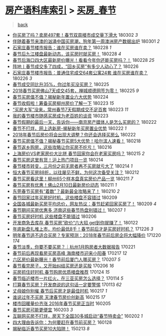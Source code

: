 [房产语料库索引](../../README.md)  > [买房_春节](买房_春节.md)
====
> [back](../README.md)

- [你买房了吗？卖房497套！春节双周楼市成交量下滑大](http://jkwz.applinzi.com/ittc/7075947951224783888.html#%E4%BD%A0%E4%B9%B0%E6%88%BF%E4%BA%86%E5%90%97%EF%BC%9F%E5%8D%96%E6%88%BF497%E5%A5%97%EF%BC%81%E6%98%A5%E8%8A%82%E5%8F%8C%E5%91%A8%E6%A5%BC%E5%B8%82%E6%88%90%E4%BA%A4%E9%87%8F%E4%B8%8B%E6%BB%91%E5%A4%A7) 180302 *3* 
- [伴随着春节来澳的汹涌中国买房潮，狗年第一周澳洲房产数据出炉](http://jkwz.applinzi.com/ittc/7075519762157536273.html#%E4%BC%B4%E9%9A%8F%E7%9D%80%E6%98%A5%E8%8A%82%E6%9D%A5%E6%BE%B3%E7%9A%84%E6%B1%B9%E6%B6%8C%E4%B8%AD%E5%9B%BD%E4%B9%B0%E6%88%BF%E6%BD%AE%EF%BC%8C%E7%8B%97%E5%B9%B4%E7%AC%AC%E4%B8%80%E5%91%A8%E6%BE%B3%E6%B4%B2%E6%88%BF%E4%BA%A7%E6%95%B0%E6%8D%AE%E5%87%BA%E7%82%89) 180301 *2* 
- [石家庄春节楼市报告：谁在买房谁在卖？](http://jkwz.applinzi.com/ittc/7075175558554321931.html#%E7%9F%B3%E5%AE%B6%E5%BA%84%E6%98%A5%E8%8A%82%E6%A5%BC%E5%B8%82%E6%8A%A5%E5%91%8A%EF%BC%9A%E8%B0%81%E5%9C%A8%E4%B9%B0%E6%88%BF%E8%B0%81%E5%9C%A8%E5%8D%96%EF%BC%9F) 180228 *1* 
- [春节后九江楼盘最新动态，该买房时就买房！](http://jkwz.applinzi.com/ittc/7075140338174133258.html#%E6%98%A5%E8%8A%82%E5%90%8E%E4%B9%9D%E6%B1%9F%E6%A5%BC%E7%9B%98%E6%9C%80%E6%96%B0%E5%8A%A8%E6%80%81%EF%BC%8C%E8%AF%A5%E4%B9%B0%E6%88%BF%E6%97%B6%E5%B0%B1%E4%B9%B0%E6%88%BF%EF%BC%81) 180228 *4* 
- [春节后海口四大区最新房价曝光！看看今年你还能买房吗？！](http://jkwz.applinzi.com/ittc/7075050102232450065.html#%E6%98%A5%E8%8A%82%E5%90%8E%E6%B5%B7%E5%8F%A3%E5%9B%9B%E5%A4%A7%E5%8C%BA%E6%9C%80%E6%96%B0%E6%88%BF%E4%BB%B7%E6%9B%9D%E5%85%89%EF%BC%81%E7%9C%8B%E7%9C%8B%E4%BB%8A%E5%B9%B4%E4%BD%A0%E8%BF%98%E8%83%BD%E4%B9%B0%E6%88%BF%E5%90%97%EF%BC%9F%EF%BC%81) 180228 *25* 
- [阵地丨春节成交多了四成，“回乡买房”有多少人动心了？](http://jkwz.applinzi.com/ittc/7074490717592617990.html#%E9%98%B5%E5%9C%B0%E4%B8%A8%E6%98%A5%E8%8A%82%E6%88%90%E4%BA%A4%E5%A4%9A%E4%BA%86%E5%9B%9B%E6%88%90%EF%BC%8C%E2%80%9C%E5%9B%9E%E4%B9%A1%E4%B9%B0%E6%88%BF%E2%80%9D%E6%9C%89%E5%A4%9A%E5%B0%91%E4%BA%BA%E5%8A%A8%E5%BF%83%E4%BA%86%EF%BC%9F) 180226  
- [石家庄春节楼市报告：普通住宅成交64套公寓24套 谁在买房谁在卖？](http://jkwz.applinzi.com/ittc/7074291150565671953.html#%E7%9F%B3%E5%AE%B6%E5%BA%84%E6%98%A5%E8%8A%82%E6%A5%BC%E5%B8%82%E6%8A%A5%E5%91%8A%EF%BC%9A%E6%99%AE%E9%80%9A%E4%BD%8F%E5%AE%85%E6%88%90%E4%BA%A464%E5%A5%97%E5%85%AC%E5%AF%9324%E5%A5%97+%E8%B0%81%E5%9C%A8%E4%B9%B0%E6%88%BF%E8%B0%81%E5%9C%A8%E5%8D%96%EF%BC%9F) 180226 *3* 
- [春节成交同比升35%，你过年买没买房？](http://jkwz.applinzi.com/ittc/7073328847703770129.html#%E6%98%A5%E8%8A%82%E6%88%90%E4%BA%A4%E5%90%8C%E6%AF%94%E5%8D%8735%25%EF%BC%8C%E4%BD%A0%E8%BF%87%E5%B9%B4%E4%B9%B0%E6%B2%A1%E4%B9%B0%E6%88%BF%EF%BC%9F) 180225  
- [2018春节买房佛山7天成交45套，禅城顺德网签为零！](http://jkwz.applinzi.com/ittc/7073943491417998346.html#2018%E6%98%A5%E8%8A%82%E4%B9%B0%E6%88%BF%E4%BD%9B%E5%B1%B17%E5%A4%A9%E6%88%90%E4%BA%A445%E5%A5%97%EF%BC%8C%E7%A6%85%E5%9F%8E%E9%A1%BA%E5%BE%B7%E7%BD%91%E7%AD%BE%E4%B8%BA%E9%9B%B6%EF%BC%81) 180225 *9* 
- [春节买房值不值？揭秘新年置业六大优势](http://jkwz.applinzi.com/ittc/7073609272250598417.html#%E6%98%A5%E8%8A%82%E4%B9%B0%E6%88%BF%E5%80%BC%E4%B8%8D%E5%80%BC%EF%BC%9F%E6%8F%AD%E7%A7%98%E6%96%B0%E5%B9%B4%E7%BD%AE%E4%B8%9A%E5%85%AD%E5%A4%A7%E4%BC%98%E5%8A%BF) 180224  
- [春节收假啦！筹备买房柳州房价了解一下](http://jkwz.applinzi.com/ittc/7073351293001532432.html#%E6%98%A5%E8%8A%82%E6%94%B6%E5%81%87%E5%95%A6%EF%BC%81%E7%AD%B9%E5%A4%87%E4%B9%B0%E6%88%BF%E6%9F%B3%E5%B7%9E%E6%88%BF%E4%BB%B7%E4%BA%86%E8%A7%A3%E4%B8%80%E4%B8%8B) 180223 *15* 
- [“买房大军”没来，常州春节7天假期成交不足百套](http://jkwz.applinzi.com/ittc/7073330268708799505.html#%E2%80%9C%E4%B9%B0%E6%88%BF%E5%A4%A7%E5%86%9B%E2%80%9D%E6%B2%A1%E6%9D%A5%EF%BC%8C%E5%B8%B8%E5%B7%9E%E6%98%A5%E8%8A%827%E5%A4%A9%E5%81%87%E6%9C%9F%E6%88%90%E4%BA%A4%E4%B8%8D%E8%B6%B3%E7%99%BE%E5%A5%97) 180223 *11* 
- [我的春节楼市随感买房成为老百姓的谈资](http://jkwz.applinzi.com/ittc/7073259014018565127.html#%E6%88%91%E7%9A%84%E6%98%A5%E8%8A%82%E6%A5%BC%E5%B8%82%E9%9A%8F%E6%84%9F%E4%B9%B0%E6%88%BF%E6%88%90%E4%B8%BA%E8%80%81%E7%99%BE%E5%A7%93%E7%9A%84%E8%B0%88%E8%B5%84) 180223  
- [春节假期的最后一天，告诉你——南京房产媒体人是怎么买房的？](http://jkwz.applinzi.com/ittc/7072958790888850442.html#%E6%98%A5%E8%8A%82%E5%81%87%E6%9C%9F%E7%9A%84%E6%9C%80%E5%90%8E%E4%B8%80%E5%A4%A9%EF%BC%8C%E5%91%8A%E8%AF%89%E4%BD%A0%E2%80%94%E2%80%94%E5%8D%97%E4%BA%AC%E6%88%BF%E4%BA%A7%E5%AA%92%E4%BD%93%E4%BA%BA%E6%98%AF%E6%80%8E%E4%B9%88%E4%B9%B0%E6%88%BF%E7%9A%84%EF%BC%9F) 180222  
- [春节不打烊，网上选新房-揭秘新年买房置业优势](http://jkwz.applinzi.com/ittc/7072902749153133579.html#%E6%98%A5%E8%8A%82%E4%B8%8D%E6%89%93%E7%83%8A%EF%BC%8C%E7%BD%91%E4%B8%8A%E9%80%89%E6%96%B0%E6%88%BF-%E6%8F%AD%E7%A7%98%E6%96%B0%E5%B9%B4%E4%B9%B0%E6%88%BF%E7%BD%AE%E4%B8%9A%E4%BC%98%E5%8A%BF) 180222 *1* 
- [2018年春节后房价将会出现大调整？你还会选择买房么](http://jkwz.applinzi.com/ittc/7072844162577990663.html#2018%E5%B9%B4%E6%98%A5%E8%8A%82%E5%90%8E%E6%88%BF%E4%BB%B7%E5%B0%86%E4%BC%9A%E5%87%BA%E7%8E%B0%E5%A4%A7%E8%B0%83%E6%95%B4%EF%BC%9F%E4%BD%A0%E8%BF%98%E4%BC%9A%E9%80%89%E6%8B%A9%E4%B9%B0%E6%88%BF%E4%B9%88) 180222  
- [春节买房值不值？揭秘春节买房5大优势！哈尔滨人速看！](http://jkwz.applinzi.com/ittc/7071328420984521739.html#%E6%98%A5%E8%8A%82%E4%B9%B0%E6%88%BF%E5%80%BC%E4%B8%8D%E5%80%BC%EF%BC%9F%E6%8F%AD%E7%A7%98%E6%98%A5%E8%8A%82%E4%B9%B0%E6%88%BF5%E5%A4%A7%E4%BC%98%E5%8A%BF%EF%BC%81%E5%93%88%E5%B0%94%E6%BB%A8%E4%BA%BA%E9%80%9F%E7%9C%8B%EF%BC%81) 180218  
- [春节返乡购房，这些攻略让你买房不吃亏！](http://jkwz.applinzi.com/ittc/7070658161235461130.html#%E6%98%A5%E8%8A%82%E8%BF%94%E4%B9%A1%E8%B4%AD%E6%88%BF%EF%BC%8C%E8%BF%99%E4%BA%9B%E6%94%BB%E7%95%A5%E8%AE%A9%E4%BD%A0%E4%B9%B0%E6%88%BF%E4%B8%8D%E5%90%83%E4%BA%8F%EF%BC%81) 180216  
- [上海房价VS老家房价大比拼 春节回家你会在老家买房吗？](http://jkwz.applinzi.com/ittc/7070322028496552967.html#%E4%B8%8A%E6%B5%B7%E6%88%BF%E4%BB%B7VS%E8%80%81%E5%AE%B6%E6%88%BF%E4%BB%B7%E5%A4%A7%E6%AF%94%E6%8B%BC+%E6%98%A5%E8%8A%82%E5%9B%9E%E5%AE%B6%E4%BD%A0%E4%BC%9A%E5%9C%A8%E8%80%81%E5%AE%B6%E4%B9%B0%E6%88%BF%E5%90%97%EF%BC%9F) 180215 *2* 
- [春节买房这里有货！沪上热门项目一览](http://jkwz.applinzi.com/ittc/7069859576487085063.html#%E6%98%A5%E8%8A%82%E4%B9%B0%E6%88%BF%E8%BF%99%E9%87%8C%E6%9C%89%E8%B4%A7%EF%BC%81%E6%B2%AA%E4%B8%8A%E7%83%AD%E9%97%A8%E9%A1%B9%E7%9B%AE%E4%B8%80%E8%A7%88) 180214  
- [春节楼市转变，三月份之前无房者再不买房就亏大了](http://jkwz.applinzi.com/ittc/7069857732935287824.html#%E6%98%A5%E8%8A%82%E6%A5%BC%E5%B8%82%E8%BD%AC%E5%8F%98%EF%BC%8C%E4%B8%89%E6%9C%88%E4%BB%BD%E4%B9%8B%E5%89%8D%E6%97%A0%E6%88%BF%E8%80%85%E5%86%8D%E4%B8%8D%E4%B9%B0%E6%88%BF%E5%B0%B1%E4%BA%8F%E5%A4%A7%E4%BA%86) 180214 *1* 
- [恒大春节买房88折，​以往屡见不鲜，为何这次备受关注？](http://jkwz.applinzi.com/ittc/7069227576801625098.html#%E6%81%92%E5%A4%A7%E6%98%A5%E8%8A%82%E4%B9%B0%E6%88%BF88%E6%8A%98%EF%BC%8C%E2%80%8B%E4%BB%A5%E5%BE%80%E5%B1%A1%E8%A7%81%E4%B8%8D%E9%B2%9C%EF%BC%8C%E4%B8%BA%E4%BD%95%E8%BF%99%E6%AC%A1%E5%A4%87%E5%8F%97%E5%85%B3%E6%B3%A8%EF%BC%9F) 180212  
- [春节买房看这里！柳州65个样本盘真实房价产品一览](http://jkwz.applinzi.com/ittc/7068885291626923025.html#%E6%98%A5%E8%8A%82%E4%B9%B0%E6%88%BF%E7%9C%8B%E8%BF%99%E9%87%8C%EF%BC%81%E6%9F%B3%E5%B7%9E65%E4%B8%AA%E6%A0%B7%E6%9C%AC%E7%9B%98%E7%9C%9F%E5%AE%9E%E6%88%BF%E4%BB%B7%E4%BA%A7%E5%93%81%E4%B8%80%E8%A7%88) 180211 *7* 
- [春节买房有优惠！佛山2月10日最新房价动态](http://jkwz.applinzi.com/ittc/7068734700682478609.html#%E6%98%A5%E8%8A%82%E4%B9%B0%E6%88%BF%E6%9C%89%E4%BC%98%E6%83%A0%EF%BC%81%E4%BD%9B%E5%B1%B12%E6%9C%8810%E6%97%A5%E6%9C%80%E6%96%B0%E6%88%BF%E4%BB%B7%E5%8A%A8%E6%80%81) 180211 *1* 
- [东莞春节买房有“着数”？最新最全攻略来了！](http://jkwz.applinzi.com/ittc/7068498485647508496.html#%E4%B8%9C%E8%8E%9E%E6%98%A5%E8%8A%82%E4%B9%B0%E6%88%BF%E6%9C%89%E2%80%9C%E7%9D%80%E6%95%B0%E2%80%9D%EF%BC%9F%E6%9C%80%E6%96%B0%E6%9C%80%E5%85%A8%E6%94%BB%E7%95%A5%E6%9D%A5%E4%BA%86%EF%BC%81) 180210 *2* 
- [春节回家过年买房好时机，这些楼盘不容错过](http://jkwz.applinzi.com/ittc/7068128197307008007.html#%E6%98%A5%E8%8A%82%E5%9B%9E%E5%AE%B6%E8%BF%87%E5%B9%B4%E4%B9%B0%E6%88%BF%E5%A5%BD%E6%97%B6%E6%9C%BA%EF%BC%8C%E8%BF%99%E4%BA%9B%E6%A5%BC%E7%9B%98%E4%B8%8D%E5%AE%B9%E9%94%99%E8%BF%87) 180209  
- [全国各城最新买房平均总价，网友热议：春节赶紧回家买房了！](http://jkwz.applinzi.com/ittc/7067989798239601671.html#%E5%85%A8%E5%9B%BD%E5%90%84%E5%9F%8E%E6%9C%80%E6%96%B0%E4%B9%B0%E6%88%BF%E5%B9%B3%E5%9D%87%E6%80%BB%E4%BB%B7%EF%BC%8C%E7%BD%91%E5%8F%8B%E7%83%AD%E8%AE%AE%EF%BC%9A%E6%98%A5%E8%8A%82%E8%B5%B6%E7%B4%A7%E5%9B%9E%E5%AE%B6%E4%B9%B0%E6%88%BF%E4%BA%86%EF%BC%81) 180209 *4* 
- [春节期间买房优惠多 济南这些春节热盘别错过！](http://jkwz.applinzi.com/ittc/7067309045189182470.html#%E6%98%A5%E8%8A%82%E6%9C%9F%E9%97%B4%E4%B9%B0%E6%88%BF%E4%BC%98%E6%83%A0%E5%A4%9A+%E6%B5%8E%E5%8D%97%E8%BF%99%E4%BA%9B%E6%98%A5%E8%8A%82%E7%83%AD%E7%9B%98%E5%88%AB%E9%94%99%E8%BF%87%EF%BC%81) 180207 *1* 
- [春节买房好时机 这些楼盘不能错过](http://jkwz.applinzi.com/ittc/7066974184855307280.html#%E6%98%A5%E8%8A%82%E4%B9%B0%E6%88%BF%E5%A5%BD%E6%97%B6%E6%9C%BA+%E8%BF%99%E4%BA%9B%E6%A5%BC%E7%9B%98%E4%B8%8D%E8%83%BD%E9%94%99%E8%BF%87) 180206  
- [开发商急去库存 春节买房”砍价“六大招 get到你就赚了！](http://jkwz.applinzi.com/ittc/7061373531550385169.html#%E5%BC%80%E5%8F%91%E5%95%86%E6%80%A5%E5%8E%BB%E5%BA%93%E5%AD%98+%E6%98%A5%E8%8A%82%E4%B9%B0%E6%88%BF%E2%80%9D%E7%A0%8D%E4%BB%B7%E2%80%9C%E5%85%AD%E5%A4%A7%E6%8B%9B+get%E5%88%B0%E4%BD%A0%E5%B0%B1%E8%B5%9A%E4%BA%86%EF%BC%81) 180122  
- [年底新盘扎堆上市，均价最低8千！春节前后才是买房好时机？](http://jkwz.applinzi.com/ittc/7051459277212877840.html#%E5%B9%B4%E5%BA%95%E6%96%B0%E7%9B%98%E6%89%8E%E5%A0%86%E4%B8%8A%E5%B8%82%EF%BC%8C%E5%9D%87%E4%BB%B7%E6%9C%80%E4%BD%8E8%E5%8D%83%EF%BC%81%E6%98%A5%E8%8A%82%E5%89%8D%E5%90%8E%E6%89%8D%E6%98%AF%E4%B9%B0%E6%88%BF%E5%A5%BD%E6%97%B6%E6%9C%BA%EF%BC%9F) 171226 *3* 
- [明年春节适不适合买房？专家预测：2018年春节前后房企将大幅降价](http://jkwz.applinzi.com/ittc/7049087796378076177.html#%E6%98%8E%E5%B9%B4%E6%98%A5%E8%8A%82%E9%80%82%E4%B8%8D%E9%80%82%E5%90%88%E4%B9%B0%E6%88%BF%EF%BC%9F%E4%B8%93%E5%AE%B6%E9%A2%84%E6%B5%8B%EF%BC%9A2018%E5%B9%B4%E6%98%A5%E8%8A%82%E5%89%8D%E5%90%8E%E6%88%BF%E4%BC%81%E5%B0%86%E5%A4%A7%E5%B9%85%E9%99%8D%E4%BB%B7) 171220 *174* 
- [春节淡季，你要不要买房？｜杭州1月购房者大数据报告](http://jkwz.applinzi.com/ittc/6937021834615866373.html#%E6%98%A5%E8%8A%82%E6%B7%A1%E5%AD%A3%EF%BC%8C%E4%BD%A0%E8%A6%81%E4%B8%8D%E8%A6%81%E4%B9%B0%E6%88%BF%EF%BC%9F%EF%BD%9C%E6%9D%AD%E5%B7%9E1%E6%9C%88%E8%B4%AD%E6%88%BF%E8%80%85%E5%A4%A7%E6%95%B0%E6%8D%AE%E6%8A%A5%E5%91%8A) 170221  
- [春节前后再现看房买房高峰 海南楼市迎来小阳春](http://jkwz.applinzi.com/ittc/6935626909827466244.html#%E6%98%A5%E8%8A%82%E5%89%8D%E5%90%8E%E5%86%8D%E7%8E%B0%E7%9C%8B%E6%88%BF%E4%B9%B0%E6%88%BF%E9%AB%98%E5%B3%B0+%E6%B5%B7%E5%8D%97%E6%A5%BC%E5%B8%82%E8%BF%8E%E6%9D%A5%E5%B0%8F%E9%98%B3%E6%98%A5) 170217 *12* 
- [六区房价最新曝光！春节前后厦门人哪买房？](http://jkwz.applinzi.com/ittc/6931823871069258757.html#%E5%85%AD%E5%8C%BA%E6%88%BF%E4%BB%B7%E6%9C%80%E6%96%B0%E6%9B%9D%E5%85%89%EF%BC%81%E6%98%A5%E8%8A%82%E5%89%8D%E5%90%8E%E5%8E%A6%E9%97%A8%E4%BA%BA%E5%93%AA%E4%B9%B0%E6%88%BF%EF%BC%9F) 170207 *5* 
- [春节看完房子，又开始纠结买房还是买股](http://jkwz.applinzi.com/ittc/6931417018598425604.html#%E6%98%A5%E8%8A%82%E7%9C%8B%E5%AE%8C%E6%88%BF%E5%AD%90%EF%BC%8C%E5%8F%88%E5%BC%80%E5%A7%8B%E7%BA%A0%E7%BB%93%E4%B9%B0%E6%88%BF%E8%BF%98%E6%98%AF%E4%B9%B0%E8%82%A1) 170206 *16* 
- [买房抓住好时机 春节购房优质楼盘推荐](http://jkwz.applinzi.com/ittc/6926648032186860548.html#%E4%B9%B0%E6%88%BF%E6%8A%93%E4%BD%8F%E5%A5%BD%E6%97%B6%E6%9C%BA+%E6%98%A5%E8%8A%82%E8%B4%AD%E6%88%BF%E4%BC%98%E8%B4%A8%E6%A5%BC%E7%9B%98%E6%8E%A8%E8%8D%90) 170124 *15* 
- [春节临近楼市一片红火，在三亚买房怎么选择？](http://jkwz.applinzi.com/ittc/6922778347431265284.html#%E6%98%A5%E8%8A%82%E4%B8%B4%E8%BF%91%E6%A5%BC%E5%B8%82%E4%B8%80%E7%89%87%E7%BA%A2%E7%81%AB%EF%BC%8C%E5%9C%A8%E4%B8%89%E4%BA%9A%E4%B9%B0%E6%88%BF%E6%80%8E%E4%B9%88%E9%80%89%E6%8B%A9%EF%BC%9F) 170114 *5* 
- [打算春节买房？开发商说的这句话一定要警惕](http://jkwz.applinzi.com/ittc/6922572061624239108.html#%E6%89%93%E7%AE%97%E6%98%A5%E8%8A%82%E4%B9%B0%E6%88%BF%EF%BC%9F%E5%BC%80%E5%8F%91%E5%95%86%E8%AF%B4%E7%9A%84%E8%BF%99%E5%8F%A5%E8%AF%9D%E4%B8%80%E5%AE%9A%E8%A6%81%E8%AD%A6%E6%83%95) 170113 *62* 
- [丈母娘你别催 春节后买房才是最佳时机](http://jkwz.applinzi.com/ittc/6799086599065306116.html#%E4%B8%88%E6%AF%8D%E5%A8%98%E4%BD%A0%E5%88%AB%E5%82%AC+%E6%98%A5%E8%8A%82%E5%90%8E%E4%B9%B0%E6%88%BF%E6%89%8D%E6%98%AF%E6%9C%80%E4%BD%B3%E6%97%B6%E6%9C%BA) 160217 *1* 
- [谁说过年不买房 天津春节房价创新高](http://jkwz.applinzi.com/ittc/6799109796259169285.html#%E8%B0%81%E8%AF%B4%E8%BF%87%E5%B9%B4%E4%B8%8D%E4%B9%B0%E6%88%BF+%E5%A4%A9%E6%B4%A5%E6%98%A5%E8%8A%82%E6%88%BF%E4%BB%B7%E5%88%9B%E6%96%B0%E9%AB%98) 160215 *17* 
- [楼市回暖量价齐涨 2016年春节买房正当时](http://jkwz.applinzi.com/ittc/6795258034481792004.html#%E6%A5%BC%E5%B8%82%E5%9B%9E%E6%9A%96%E9%87%8F%E4%BB%B7%E9%BD%90%E6%B6%A8+2016%E5%B9%B4%E6%98%A5%E8%8A%82%E4%B9%B0%E6%88%BF%E6%AD%A3%E5%BD%93%E6%97%B6) 160205  
- [春节买房可能更便宜](http://jkwz.applinzi.com/ittc/6794605635148710917.html#%E6%98%A5%E8%8A%82%E4%B9%B0%E6%88%BF%E5%8F%AF%E8%83%BD%E6%9B%B4%E4%BE%BF%E5%AE%9C) 160203 *3* 
- [互联网买房不打烊，房天下全国30多城启动“春节特卖会”](http://jkwz.applinzi.com/ittc/6794202861189727237.html#%E4%BA%92%E8%81%94%E7%BD%91%E4%B9%B0%E6%88%BF%E4%B8%8D%E6%89%93%E7%83%8A%EF%BC%8C%E6%88%BF%E5%A4%A9%E4%B8%8B%E5%85%A8%E5%9B%BD30%E5%A4%9A%E5%9F%8E%E5%90%AF%E5%8A%A8%E2%80%9C%E6%98%A5%E8%8A%82%E7%89%B9%E5%8D%96%E4%BC%9A%E2%80%9D) 160202 *1* 
- [四大理由告诉你：为何要赶在春节前买房？](http://jkwz.applinzi.com/ittc/6792420147788776452.html#%E5%9B%9B%E5%A4%A7%E7%90%86%E7%94%B1%E5%91%8A%E8%AF%89%E4%BD%A0%EF%BC%9A%E4%B8%BA%E4%BD%95%E8%A6%81%E8%B5%B6%E5%9C%A8%E6%98%A5%E8%8A%82%E5%89%8D%E4%B9%B0%E6%88%BF%EF%BC%9F) 160128  
- [揭秘临沂春节买房10大陷阱！](http://jkwz.applinzi.com/ittc/547650611389601138.html#%E6%8F%AD%E7%A7%98%E4%B8%B4%E6%B2%82%E6%98%A5%E8%8A%82%E4%B9%B0%E6%88%BF10%E5%A4%A7%E9%99%B7%E9%98%B1%EF%BC%81) 150213 *8* 

